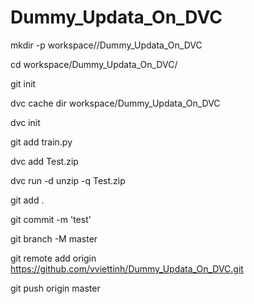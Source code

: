 # Dummy_Updata_On_DVC
mkdir -p workspace//Dummy_Updata_On_DVC 

cd workspace/Dummy_Updata_On_DVC/

git init

dvc cache dir workspace/Dummy_Updata_On_DVC

dvc init

git add train.py

dvc add Test.zip

dvc run -d unzip -q Test.zip

git add .

git commit -m 'test'

git branch -M master

git remote add origin https://github.com/vviettinh/Dummy_Updata_On_DVC.git

git push origin master
